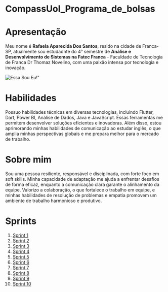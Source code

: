 # CompassUol_Programa_de_bolsas
# Apresentação 
Meu nome é **Rafaela Aparecida Dos Santos**, resido na cidade de Franca-SP, atualmente sou estudadnte do 4° semestre de **Análise e Desenvolvimento de Sistemas na Fatec Franca** - Faculdade de Tecnologia de Franca Dr Thomaz Novelino, com uma paixão intensa por tecnologia e inovação.

![Essa Sou Eu!"](https://github.com/user-attachments/assets/75fee045-10b9-47e4-b495-e7e863c95324)

# Habilidades
Possuo habilidades técnicas em diversas tecnologias, incluindo Flutter, Dart, Power BI, Análise de Dados, Java e JavaScript. Essas ferramentas me permitem desenvolver soluções eficientes e inovadoras. Além disso, estou aprimorando minhas habilidades de comunicação ao estudar inglês, o que amplia minhas perspectivas globais e me prepara melhor para o mercado de trabalho.

# Sobre mim
Sou uma pessoa resiliente, responsável e disciplinada, com forte foco em soft skills. Minha capacidade de adaptação me ajuda a enfrentar desafios de forma eficaz, enquanto a comunicação clara garante o alinhamento da equipe. Valorizo a colaboração, o que fortalece o trabalho em equipe, e minhas habilidades de resolução de problemas e empatia promovem um ambiente de trabalho harmonioso e produtivo.

# Sprints 
1. [Sprint 1](https://github.com/Rafaapsantos/CompassUol_Programa_de_bolsas/tree/main/sprint1)
2. [Sprint 2](https://github.com/Rafaapsantos/CompassUol_Programa_de_bolsas/tree/main/script2)
3. [Sprint 3](https://github.com/Rafaapsantos/CompassUol_Programa_de_bolsas/tree/main/script3)
4. [Sprint 4](https://github.com/Rafaapsantos/CompassUol_Programa_de_bolsas/tree/main/script4)
5. [Sprint 5](https://github.com/Rafaapsantos/CompassUol_Programa_de_bolsas/tree/main/script5)
6. [Sprint 6](https://github.com/Rafaapsantos/CompassUol_Programa_de_bolsas/tree/main/script6)
7. [Sprint 7](https://github.com/Rafaapsantos/CompassUol_Programa_de_bolsas/tree/main/script7)
8. [Sprint 8](https://github.com/Rafaapsantos/CompassUol_Programa_de_bolsas/tree/main/script8)
9. [Sprint 9](https://github.com/Rafaapsantos/CompassUol_Programa_de_bolsas/tree/main/script9)
10. [Sprint 10](https://github.com/Rafaapsantos/CompassUol_Programa_de_bolsas/tree/main/script10)
    

